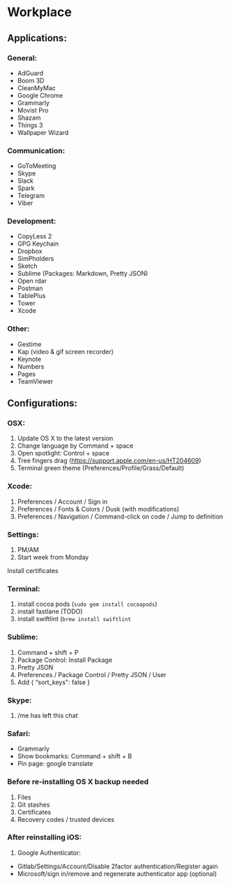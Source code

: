 # Workplace


## Applications:

### General:
- AdGuard
- Boom 3D
- CleanMyMac
- Google Chrome
- Grammarly
- Movist Pro
- Shazam
- Things 3
- Wallpaper Wizard

### Communication:
- GoToMeeting
- Skype
- Slack
- Spark
- Telegram
- Viber

### Development:
- CopyLess 2
- GPG Keychain
- Dropbox
- SimPholders
- Sketch
- Sublime (Packages: Markdown, Pretty JSON)
- Open rdar
- Postman
- TablePlus 
- Tower
- Xcode

### Other:
- Gestime
- Kap (video & gif screen recorder)
- Keynote
- Numbers
- Pages
- TeamViewer


## Configurations:

### OSX:
1. Update OS X to the latest version
2. Change language by Command + space
3. Open spotlight: Control + space
4. Tree fingers drag (https://support.apple.com/en-us/HT204609)
5. Terminal green theme (Preferences/Profile/Grass/Default)


### Xcode:
1. Preferences / Account / Sign in
2. Preferences / Fonts & Colors / Dusk (with modifications)
3. Preferences / Navigation / Command-click on code / Jump to definition 

### Settings:
1. PM/AM
2. Start week from Monday

Install certificates

### Terminal:
1. install cocoa pods (`sudo gem install cocoapods`)
1. install fastlane (TODO)
2. install swiftlint (`brew install swiftlint`

### Sublime:
1. Command + shift + P
2. Package Control: Install Package
3. Pretty JSON
4. Preferences / Package Control / Pretty JSON / User
5. Add  { “sort_keys": false }

### Skype:
1. /me has left this chat

### Safari:
- Grammarly
- Show bookmarks: Command + shift + B
- Pin page: google translate


### Before re-installing OS X backup needed
1. Files
2. Git stashes
3. Certificates
4. Recovery codes / trusted devices

### After reinstalling iOS:
1. Google Authenticator:
 - Gitlab/Settings/Account/Disable 2factor authentication/Register again     
 - Microsoft/sign in/remove and regenerate authenticator app (optional)


